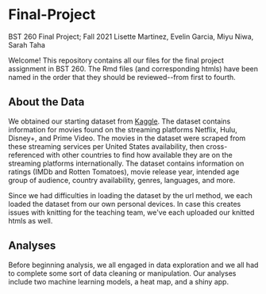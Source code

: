 # Final-Project
BST 260 Final Project; Fall 2021
Lisette Martinez, Evelin Garcia, Miyu Niwa, Sarah Taha

Welcome! This repository contains all our files for the final project assignment in BST 260. The Rmd files (and corresponding htmls) have been named in the order that they should be reviewed--from first to fourth. 

## About the Data

We obtained our starting dataset from [Kaggle](https://www.kaggle.com/ruchi798/movies-on-netflix-prime-video-hulu-and-disney). The dataset contains information for movies found on the streaming platforms Netflix, Hulu, Disney+, and Prime Video. The movies in the dataset were scraped from these streaming services per United States availability, then cross-referenced with other countries to find how available they are on the streaming platforms internationally. The dataset contains information on ratings (IMDb and Rotten Tomatoes), movie release year, intended age group of audience, country availability, genres, languages, and more. 

Since we had difficulties in loading the dataset by the url method, we each loaded the dataset from our own personal devices. In case this creates issues with knitting for the teaching team, we've each uploaded our knitted htmls as well. 

## Analyses

Before beginning analysis, we all engaged in data exploration and we all had to complete some sort of data cleaning or manipulation. Our analyses include two machine learning models, a heat map, and a shiny app. 
